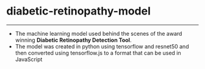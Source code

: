 # diabetic-retinopathy-model
---
- The machine learning model used behind the scenes of the award winning **Diabetic Retinopathy Detection Tool**.
- The model was created in python using tensorflow and resnet50 and then converted using tensorflow.js to a format that can be used in JavaScript
